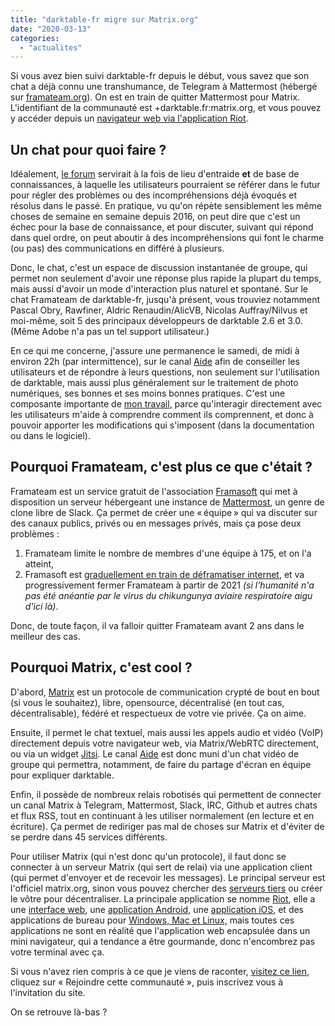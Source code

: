 ```yaml
---
title: "darktable-fr migre sur Matrix.org"
date: "2020-03-13"
categories: 
  - "actualites"
---
```


Si vous avez bien suivi darktable-fr depuis le début, vous savez que son chat a déjà connu une transhumance, de Telegram à Mattermost (hébergé sur [framateam.org](https://framateam.org)). On est en train de quitter Mattermost pour Matrix. L'identifiant de la communauté est +darktable.fr:matrix.org, et vous pouvez y accéder depuis un [navigateur web via l'application Riot](https://riot.im/app/#/group/+darktable.fr:matrix.org).

## Un chat pour quoi faire ?

Idéalement, [le forum](http://forums.darktable.fr) servirait à la fois de lieu d'entraide **et** de base de connaissances, à laquelle les utilisateurs pourraient se référer dans le futur pour régler des problèmes ou des incompréhensions déjà évoqués et résolus dans le passé. En pratique, vu qu'on répète sensiblement les même choses de semaine en semaine depuis 2016, on peut dire que c'est un échec pour la base de connaissance, et pour discuter, suivant qui répond dans quel ordre, on peut aboutir à des incompréhensions qui font le charme (ou pas) des communications en différé à plusieurs.

Donc, le chat, c'est un espace de discussion instantanée de groupe, qui permet non seulement d'avoir une réponse plus rapide la plupart du temps, mais aussi d'avoir un mode d'interaction plus naturel et spontané. Sur le chat Framateam de darktable-fr, jusqu'à présent, vous trouviez notamment Pascal Obry, Rawfiner, Aldric Renaudin/AlicVB, Nicolas Auffray/Nilvus et moi-même, soit 5 des principaux développeurs de darktable 2.6 et 3.0. (Même Adobe n'a pas un tel support utilisateur.)

En ce qui me concerne, j'assure une permanence le samedi, de midi à environ 22h (par intermittence), sur le canal [Aide](https://riot.im/app/#/room/#aide_darktablefr:matrix.org) afin de conseiller les utilisateurs et de répondre à leurs questions, non seulement sur l'utilisation de darktable, mais aussi plus généralement sur le traitement de photo numériques, ses bonnes et ses moins bonnes pratiques. C'est une composante importante de [mon travail](https://liberapay.com/aurelienpierre/), parce qu'interagir directement avec les utilisateurs m'aide à comprendre comment ils comprennent, et donc à pouvoir apporter les modifications qui s'imposent (dans la documentation ou dans le logiciel).

## Pourquoi Framateam, c'est plus ce que c'était ?

Framateam est un service gratuit de l'association [Framasoft](https://framasoft.org/fr/) qui met à disposition un serveur hébergeant une instance de [Mattermost](https://mattermost.org/), un genre de clone libre de Slack. Ça permet de créer une « équipe » qui va discuter sur des canaux publics, privés ou en messages privés, mais ça pose deux problèmes :

1. Framateam limite le nombre de membres d'une équipe à 175, et on l'a atteint,
2. Framasoft est [graduellement en train de déframatiser internet](https://framablog.org/2019/09/24/deframasoftisons-internet/), et va progressivement fermer Framateam à partir de 2021 _(si l'humanité n'a pas été anéantie par le virus du chikungunya aviaire respiratoire aigu d'ici là)_.

Donc, de toute façon, il va falloir quitter Framateam avant 2 ans dans le meilleur des cas.

## Pourquoi Matrix, c'est cool ?

D'abord, [Matrix](https://matrix.org/) est un protocole de communication crypté de bout en bout (si vous le souhaitez), libre, opensource, décentralisé (en tout cas, décentralisable), fédéré et respectueux de votre vie privée. Ça on aime.

Ensuite, il permet le chat textuel, mais aussi les appels audio et vidéo (VoIP) directement depuis votre navigateur web, via Matrix/WebRTC directement, ou via un widget [Jitsi](https://jitsi.org/jitsi-meet/). Le canal [Aide](https://riot.im/app/#/room/#aide_darktablefr:matrix.org) est donc muni d'un chat vidéo de groupe qui permettra, notamment, de faire du partage d'écran en équipe pour expliquer darktable.

Enfin, il possède de nombreux relais robotisés qui permettent de connecter un canal Matrix à Telegram, Mattermost, Slack, IRC, Github et autres chats et flux RSS, tout en continuant à les utiliser normalement (en lecture et en écriture). Ça permet de rediriger pas mal de choses sur Matrix et d'éviter de se perdre dans 45 services différents.

Pour utiliser Matrix (qui n'est donc qu'un protocole), il faut donc se connecter à un serveur Matrix (qui sert de relai) via une application client (qui permet d'envoyer et de recevoir les messages). Le principal serveur est l'officiel matrix.org, sinon vous pouvez chercher des [serveurs tiers](https://matrix.org/docs/projects/hosting) ou créer le vôtre pour décentraliser. La principale application se nomme [Riot](https://about.riot.im/), elle a une [interface web](https://riot.im/app/#/), une [application Android](https://play.google.com/store/apps/details?id=im.vector.app), une [application iOS](https://itunes.apple.com/us/app/vector.im/id1083446067), et des applications de bureau pour [Windows, Mac et Linux,](https://riot.im/download/desktop/) mais toutes ces applications ne sont en réalité que l'application web encapsulée dans un mini navigateur, qui a tendance a être gourmande, donc n'encombrez pas votre terminal avec ça.

Si vous n'avez rien compris à ce que je viens de raconter, [visitez ce lien](https://riot.im/app/#/group/+darktable.fr:matrix.org), cliquez sur « Rejoindre cette communauté », puis inscrivez vous à l'invitation du site.

On se retrouve là-bas ?
